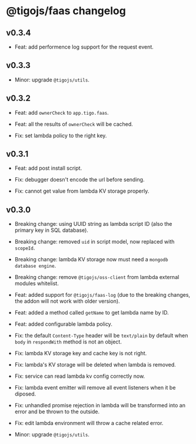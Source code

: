 # @tigojs/faas changelog

## v0.3.4

- Feat: add performence log support for the request event.

## v0.3.3

- Minor: upgrade `@tigojs/utils`.

## v0.3.2

- Feat: add `ownerCheck` to `app.tigo.faas`.

- Feat: all the results of `ownerCheck` will be cached.

- Fix: set lambda policy to the right key.

## v0.3.1

- Feat: add post install script.

- Fix: debugger doesn't encode the url before sending.

- Fix: cannot get value from lambda KV storage properly.

## v0.3.0

- Breaking change: using UUID string as lambda script ID (also the primary key in SQL database).

- Breaking change: removed `uid` in script model, now replaced with `scopeId`.

- Breaking change: lambda KV storage now must need a `mongodb database engine`.

- Breaking change: remove `@tigojs/oss-client` from lambda external modules whitelist.

- Feat: added support for `@tigojs/faas-log` (due to the breaking changes, the addon will not work with older version).

- Feat: added a method called `getName` to get lambda name by ID.

- Feat: added configurable lambda policy.

- Fix: the default `Content-Type` header will be `text/plain` by default when `body` in `respondWith` method is not an object.

- Fix: lambda KV storage key and cache key is not right.

- Fix: lambda's KV storage will be deleted when lambda is removed.

- Fix: service can read lambda kv config correctly now.

- Fix: lambda event emitter will remove all event listeners when it be diposed.

- Fix: unhandled promise rejection in lambda will be transformed into an error and be thrown to the outside.

- Fix: edit lambda environment will throw a cache related error.

- Minor: upgrade `@tigojs/utils`.
